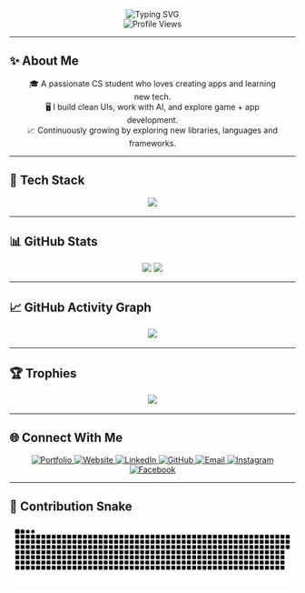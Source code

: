 <div align="center">
  <img src="https://readme-typing-svg.herokuapp.com?font=Fira+Code&weight=700&size=28&pause=1000&color=00FFAA&center=true&vCenter=true&width=800&lines=Hi+I'm+Maaz+👋;CS+Student+%7C+Python+%7C+Kotlin+%7C+Web+Dev+%7C+AI+Enthusiast;Welcome+to+my+GitHub+Universe!" alt="Typing SVG" />
</div>

<div align="center">
  <img src="https://komarev.com/ghpvc/?username=Maaz-319&style=for-the-badge&color=00FFAA" alt="Profile Views"/>
</div>

---

## ✨ About Me

<div align="center" style="max-width: 800px; padding: 0 20px;">

🎓 A passionate CS student who loves creating apps and learning new tech.  
🖥️ I build clean UIs, work with AI, and explore game + app development.  
📈 Continuously growing by exploring new libraries, languages and frameworks.

</div>

---

## 🚀 Tech Stack

<div align="center">
  <img src="https://skillicons.dev/icons?i=python,kotlin,html,css,js,cpp,c,sqlite,jquery,pandas,sklearn,git,androidstudio,vscode,react,mysql,sublime,github,pycharm,tailwind&perline=8" />
</div>

---

## 📊 GitHub Stats

<div align="center">
  <img src="https://github-readme-stats.vercel.app/api?username=Maaz-319&show_icons=true&theme=tokyonight&hide_border=true&border_radius=15&include_all_commits=true&count_private=true" width="48%" />
  <img src="https://github-readme-stats.vercel.app/api/top-langs/?username=Maaz-319&layout=compact&theme=tokyonight&hide_border=true&border_radius=15" width="48%" />
</div>

---

## 📈 GitHub Activity Graph

<div align="center">
  <img src="https://github-readme-activity-graph.vercel.app/graph?username=Maaz-319&theme=tokyo-night&hide_border=true&area=true&border_radius=15"/>
</div>

---

## 🏆 Trophies

<div align="center">
  <img src="https://github-profile-trophy.vercel.app/?username=Maaz-319&theme=tokyonight&no-frame=true&margin-w=10&column=7&rank=SSS,SS,S,AAA,AA,A" />
</div>

---

<!-- ## 📫 Connect with Me

<div align="center">
  <a href="https://maaz.me/" target="_blank">
    <img src="https://img.shields.io/badge/Website-00ffaa?style=for-the-badge&logo=google-chrome&logoColor=white" />
  </a>
  <a href="mailto:your-email@example.com" target="_blank">
    <img src="https://img.shields.io/badge/Email-00ffaa?style=for-the-badge&logo=gmail&logoColor=white" />
  </a>
</div> -->
## 🌐 Connect With Me

<p align="center">
  <a href="https://portfolio.maaz.me/" target="_blank">
    <img src="https://skillicons.dev/icons?i=wordpress" width="40" alt="Portfolio"/>
  </a>
  <a href="https://maaz.me/" target="_blank">
    <img src="https://skillicons.dev/icons?i=webflow" width="40" alt="Website"/>
  </a>
  <a href="https://www.linkedin.com/in/maaz-319" target="_blank">
    <img src="https://skillicons.dev/icons?i=linkedin" width="40" alt="LinkedIn"/>
  </a>
  <a href="https://github.com/Maaz-319" target="_blank">
    <img src="https://skillicons.dev/icons?i=github" width="40" alt="GitHub"/>
  </a>
  <a href="mailto:maazbinaasif123@outlook.com" target="_blank">
    <img src="https://skillicons.dev/icons?i=gmail" width="40" alt="Email"/>
  </a>
  <a href="https://instagram.com/maaz.binasif" target="_blank">
    <img src="https://skillicons.dev/icons?i=instagram" width="40" alt="Instagram"/>
  </a>
  <a href="https://facebook.com/maaz.binaasif" target="_blank">
    <img src="https://skillicons.dev/icons?i=facebook" width="40" alt="Facebook"/>
  </a>
</p>


---

## 🐍 Contribution Snake

<p align="center">
 <img width="1000" src="github-snake.svg" alt="snake"/>
</p>
